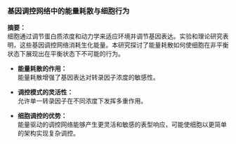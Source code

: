 ### 基因调控网络中的能量耗散与细胞行为

**摘要：**  
细胞通过调节蛋白质浓度和动力学来适应环境并调节基因表达。实验和理论研究表明，这些基因调控网络消耗生化能量。本研究探讨了能量耗散如何使细胞在非平衡状态下展现出在平衡状态下不可能的行为。

- **能量耗散的作用：**  
  能量耗散增强了基因表达对转录因子浓度的敏感性。

- **调控模式的灵活性：**  
  允许单一转录因子在不同浓度下发挥多重作用。

- **细胞调控的优势：**  
  能量驱动的调控网络能够产生更灵活和敏感的表型响应，可能使细胞以更简单的架构实现复杂调控。
